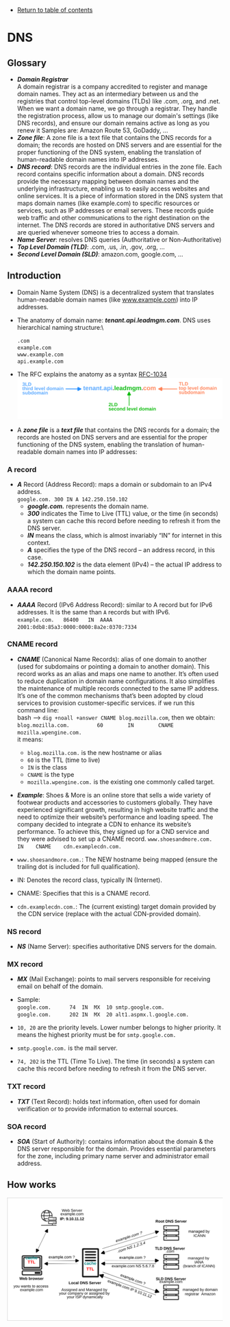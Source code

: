 * [Return to table of contents](../../README.md)
# DNS
## Glossary
- **_Domain Registrar_**  
  A domain registrar is a company accredited to register and manage domain names.
  They act as an intermediary between us and the registries that control 
  top-level domains (TLDs) like .com, .org, and .net. When we want a domain name, 
  we go through a registrar. They handle the registration process, allow us 
  to manage our domain's settings (like DNS records), and ensure 
  our domain remains active as long as you renew it
  Samples are: Amazon Route 53, GoDaddy, ...
- **_Zone file_**: A zone file is a text file that contains the DNS records for a domain; the
  records are hosted on DNS servers and are essential for the proper
  functioning of the DNS system, enabling the translation of human-readable
  domain names into IP addresses.
- **_DNS record_**: DNS records are the individual entries in the zone file. Each record contains specific information about a domain.
  DNS records provide the necessary mapping between domain names and the underlying infrastructure, enabling us to easily access websites and online services.
  It is a piece of information stored in the DNS system that maps domain names (like example.com) 
  to specific resources or services, such as IP addresses or email servers. These records guide web traffic and other communications to the right destination on the internet. 
  The DNS records are stored in authoritative DNS servers and are queried whenever someone tries to access a domain. 
- **_Name Server_**: resolves DNS queries (Authoritative or Non-Authoritative)
- _**Top Level Domain (TLD)**_: .com, .us, .in, .gov, .org, ...
- **_Second Level Domain (SLD)_**: amazon.com, google.com, ...

## Introduction

- Domain Name System (DNS) is a decentralized system that translates
  human-readable domain names (like www.example.com) into IP addresses.
- The anatomy of domain name: **_tenant.api.leadmgm.com_**. 
  DNS uses hierarchical naming structure:\
  ```
  .com 
  example.com 
  www.example.com
  api.example.com
  ```


- The RFC explains the anatomy as a syntax [RFC-1034](https://datatracker.ietf.org/doc/html/rfc1034#section-3.5)
![](../images/dns-intro.svg)

- A **_zone file_** is a **_text file_** that contains the DNS records for a domain; the
records are hosted on DNS servers and are essential for the proper
functioning of the DNS system, enabling the translation of human-readable
domain names into IP addresses:

### A record
  - **_A_** Record (Address Record): maps a domain or subdomain to an IPv4
  address. \
  `google.com. 300 IN A 142.250.150.102`
    - **_google.com._** represents the domain name.
    - **_300_** indicates the Time to Live (TTL) value, or the time (in seconds) 
    a system can cache this record before needing to refresh it from the DNS server.
    - **_IN_** means the class, which is almost invariably “IN” for internet in this context.
    - **_A_** specifies the type of the DNS record – an address record, in this case.
    - **_142.250.150.102_** is the data element (IPv4) – the actual IP address to which the domain name points.

### AAAA record
  - **_AAAA_** Record (IPv6 Address Record): similar to A record but for IPv6
  addresses. It is the same than `A` records but with IPv6. \
  `example.com.   86400   IN  AAAA  2001:0db8:85a3:0000:0000:8a2e:0370:7334`

### CNAME record
  - **_CNAME_** (Canonical Name Records): alias of one domain to another (used for
  subdomains or pointing a domain to another domain).
  This record works as an alias and maps one name to another. It’s often used 
  to reduce duplication in domain name configurations. 
  It also simplifies the maintenance of multiple records connected 
  to the same IP address. It’s one of the common mechanisms that’s been adopted 
  by cloud services to provision customer-specific services.
  if we run this command line: \
  bash  --> `dig +noall +answer CNAME blog.mozilla.com`, then we obtain: \
  `blog.mozilla.com.         60        IN        CNAME   mozilla.wpengine.com.` \
  it means:
    - `blog.mozilla.com.` is the new hostname or alias
    - `60` is the TTL (time to live)
    - `IN` is the class
    - `CNAME` is the type
    - `mozilla.wpengine.com.` is the existing one commonly called target.
  - **_Example_**: Shoes & More is an online store that sells a wide variety of footwear 
  products and accessories to customers globally. They have experienced 
  significant growth, resulting in high website traffic and the need to optimize 
  their website’s performance and loading speed. The company decided to integrate 
  a CDN to enhance its website’s performance. To achieve this, they signed up 
  for a CND service and they were advised to set up a CNAME record.
  `www.shoesandmore.com.    IN    CNAME    cdn.examplecdn.com.`

  - `www.shoesandmore.com.`: The NEW hostname being mapped (ensure the trailing dot is included for full qualification).
  - IN: Denotes the record class, typically IN (Internet).
  - CNAME: Specifies that this is a CNAME record.
  - `cdn.examplecdn.com.`: The (current existing) target domain provided by the CDN service (replace with the actual CDN-provided domain).

### NS record
  - **_NS_** (Name Server): specifies authoritative DNS servers for the domain.

### MX record
  - **_MX_** (Mail Exchange): points to mail servers responsible for receiving
  email on behalf of the domain.
  - Sample: \
  `google.com.		74	IN	MX	10 smtp.google.com.`\
  `google.com.      202 IN  MX  20 alt1.aspmx.l.google.com.`
  
  - `10, 20` are the priority levels.  Lower number belongs to higher priority. It means 
  the highest priority must be for `smtp.google.com.`
  - `smtp.google.com.` is the mail server.
  - `74, 202` is the TTL (Time To Live). The time (in seconds)
    a system can cache this record before needing to refresh it from the DNS server. 

### TXT record
  - **_TXT_** (Text Record): holds text information, often used for domain
  verification or to provide information to external sources.

### SOA record
  - **_SOA_** (Start of Authority): contains information about the domain & the
  DNS server responsible for the domain. Provides essential parameters for the zone, 
  including primary name server and administrator email address.

## How works
![](../images/dns-how-works.svg)